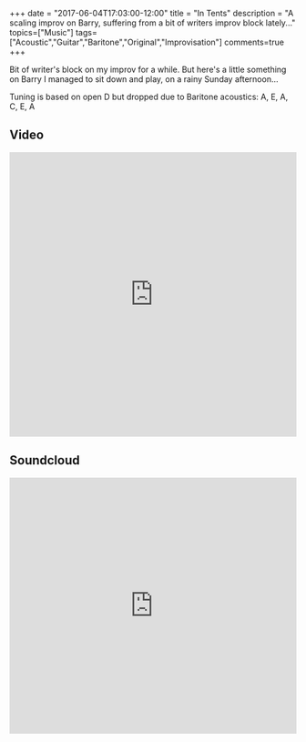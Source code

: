 +++
date = "2017-06-04T17:03:00-12:00"
title = "In Tents"
description = "A scaling improv on Barry, suffering from a bit of writers improv block lately..."
topics=["Music"]
tags=["Acoustic","Guitar","Baritone","Original","Improvisation"]
comments=true
+++

Bit of writer's block on my improv for a while. But here's a little something on Barry I managed to sit down and play, on a rainy Sunday afternoon...

Tuning is based on open D but dropped due to Baritone acoustics:
A, E, A, C, E, A

## Video

<iframe width="100%" height="500" src="https://www.youtube.com/embed/pXUgqmCJel0" frameborder="0" allowfullscreen></iframe>

## Soundcloud

<iframe width="100%" height="450" scrolling="no" frameborder="no" src="https://w.soundcloud.com/player/?url=https%3A//api.soundcloud.com/tracks/325953841&amp;auto_play=false&amp;hide_related=false&amp;show_comments=true&amp;show_user=true&amp;show_reposts=false&amp;visual=true"></iframe>
